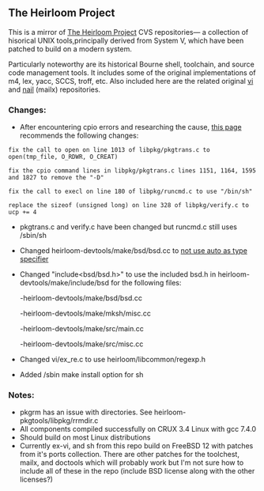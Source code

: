 ## The Heirloom Project

This is a mirror of [The Heirloom Project](http://heirloom.sourceforge.net) CVS repositories— a collection 
of hisorical UNIX tools,principally derived from System V, which have been patched to build on a modern system.

Particularly noteworthy are its historical Bourne shell, toolchain, and source code management tools. It includes 
some of the original implementations of m4, lex, yacc, SCCS, troff, etc. Also included here are the related 
original [vi](http://ex-vi.sourceforge.net)  and [nail](http://heirloom.sourceforge.net/mailx.html) (mailx) 
repositories.

### Changes:
* After encountering cpio errors and researching the cause, [this page](https://www.virtualbox.org/wiki/SolarisCrossCompiler) 
recommends the following changes:

`fix the call to open on line 1013 of libpkg/pkgtrans.c to open(tmp_file, O_RDWR, O_CREAT)`

`fix the cpio command lines in libpkg/pkgtrans.c lines 1151, 1164, 1595 and 1827 to remove the "-D"`

`fix the call to execl on line 180 of libpkg/runcmd.c to use "/bin/sh"`

`replace the sizeof (unsigned long) on line 328 of libpkg/verify.c to ucp += 4`

* pkgtrans.c and verify.c have been changed but runcmd.c still uses /sbin/sh

* Changed heirloom-devtools/make/bsd/bsd.cc to [not use auto as type specifier](https://www.illumos.org/rb/r/353/diff/1?expand=1#0)

* Changed "include<bsd/bsd.h>" to use the included bsd.h in heirloom-devtools/make/include/bsd for the following files:

  -heirloom-devtools/make/bsd/bsd.cc

  -heirloom-devtools/make/mksh/misc.cc

  -heirloom-devtools/make/src/main.cc

  -heirloom-devtools/make/src/misc.cc
  
* Changed vi/ex_re.c to use heirloom/libcommon/regexp.h
* Added /sbin make install option for sh

### Notes:
* pkgrm has an issue with directories. See heirloom-pkgtools/libpkg/rrmdir.c 
* All components compiled successfully on CRUX 3.4 Linux with gcc 7.4.0 
* Should build on most Linux distributions
* Currently ex-vi, and sh from this repo build on FreeBSD 12 with patches from it's ports collection. There are other patches for 
the toolchest, mailx, and doctools which will probably work but I'm not sure how to include all of these in the repo (include BSD 
license along with the other licenses?)

